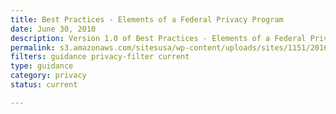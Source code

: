 ```yaml
---
title: Best Practices - Elements of a Federal Privacy Program
date: June 30, 2010
description: Version 1.0 of Best Practices - Elements of a Federal Privacy Program was collaboratively developed by members of the Privacy Committee Best Practices Subcommittee of the Federal CIO Council (Best Practices Working Group), which consists of privacy experts from across the federal government.
permalink: s3.amazonaws.com/sitesusa/wp-content/uploads/sites/1151/2016/10/Elements-Federal-Privacy-Program-v1.0_June-2010.pdf
filters: guidance privacy-filter current
type: guidance
category: privacy
status: current

---
```

